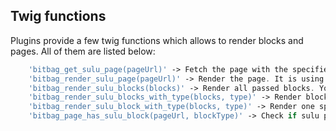 ## Twig functions
Plugins provide a few twig functions which allows to render blocks and pages. All of them are listed below:

```php
    'bitbag_get_sulu_page(pageUrl)' -> Fetch the page with the specified url from sulu. 
    'bitbag_render_sulu_page(pageUrl)' -> Render the page. It is using the strategy abstraction for rendering.
    'bitbag_render_sulu_blocks(blocks)' -> Render all passed blocks. You can use it when you are sure that you dont need any other html tags.
    'bitbag_render_sulu_blocks_with_type(blocks, type)' -> Render blocks with specified type. You can pass a string (or html) which will be added between blocks and at the end
    'bitbag_render_sulu_block_with_type(blocks, type)' -> Render one specified block. If is more then one, then only first is rendered
    'bitbag_page_has_sulu_block(pageUrl, blockType)' -> Check if sulu page contains a block with specified type.
```
